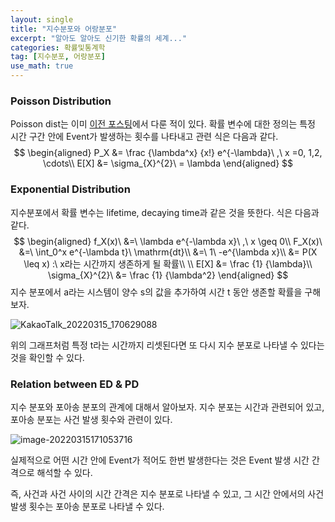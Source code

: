 ```yaml
---
layout: single
title: "지수분포와 어랑분포"
excerpt: "알아도 알아도 신기한 확률의 세계..."
categories: 확률및통계학
tag: [지수분포, 어랑분포]
use_math: true
---
```


### Poisson Distribution

Poisson dist는 이미 [이전 포스팅](https://kjw9899.github.io/%ED%99%95%EB%A5%A0%EB%B0%8F%ED%86%B5%EA%B3%84%ED%95%99/PS-6/)에서 다룬 적이 있다. 확률 변수에 대한 정의는 특정 시간 구간 안에 Event가 발생하는 횟수를 나타내고 관련 식은 다음과 같다.
$$
\begin{aligned}
P_X &= \frac {\lambda^x} {x!} e^{-\lambda}\ ,\ x =0, 1,2, \cdots\\
E[X] &= \sigma_{X}^{2}\ = \lambda
\end{aligned}
$$

### Exponential Distribution

지수분포에서 확률 변수는 lifetime, decaying time과 같은 것을 뜻한다. 식은 다음과 같다.
$$
\begin{aligned}
f_X(x)\ &=\ \lambda e^{-\lambda x}\ ,\ x \geq 0\\
F_X(x)\ &=\ \int_0^x e^{-\lambda t}\ \mathrm{dt}\\
&=\ 1\ -e^{\lambda x}\\
&= P(X \leq x) :\ x라는 시간까지 생존하게 될 확률\\
\\
E[X] &= \frac {1} {\lambda}\\
\sigma_{X}^{2}\ &= \frac {1} {\lambda^2}
\end{aligned}
$$
지수 분포에서 a라는 시스템이 양수 s의 값을 추가하여 시간 t 동안 생존할 확률을 구해보자. 

![KakaoTalk_20220315_170629088](https://raw.githubusercontent.com/kjw9899/kjw9899.github.io/master/kjw9899/kjw9899.github.io/assets/images/KakaoTalk_20220315_170629088.jpg)



위의 그래프처럼 특정 t라는 시간까지 리셋된다면 또 다시 지수 분포로 나타낼 수 있다는 것을 확인할 수 있다.



### Relation between ED & PD

지수 분포와 포아송 분포의 관계에 대해서 알아보자. 지수 분포는 시간과 관련되어 있고, 포아송 분포는 사건 발생 횟수와 관련이 있다. 

![image-20220315171053716](https://raw.githubusercontent.com/kjw9899/kjw9899.github.io/master/kjw9899/kjw9899.github.io/assets/images/image-20220315171053716.png)





실제적으로 어떤 시간 안에 Event가 적어도 한번 발생한다는 것은 Event 발생 시간 간격으로 해석할 수 있다.

즉, 사건과 사건 사이의 시간 간격은 지수 분포로 나타낼 수 있고, 그 시간 안에서의 사건 발생 횟수는 포아송 분포로 나타낼 수 있다.

































